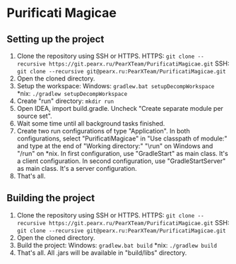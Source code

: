 # Purificati Magicae
## Setting up the project
1. Clone the repository using SSH or HTTPS.
HTTPS: `git clone --recursive https://git.pearx.ru/PearXTeam/PurificatiMagicae.git`
SSH: `git clone --recursive git@pearx.ru:PearXTeam/PurificatiMagicae.git`
2. Open the cloned directory.
3. Setup the workspace:
Windows: `gradlew.bat setupDecompWorkspace`
*nix: `./gradlew setupDecompWorkspace`
4. Create "run" directory: `mkdir run`
5. Open IDEA, import build.gradle. Uncheck "Create separate module per source set".
6. Wait some time until all background tasks finished.
7. Create two run configurations of type "Application". In both configurations, select "PurificatiMagicae" in "Use classpath of module:" and type at the end of "Working directory:" "\run" on Windows and "/run" on *nix. In first configuration, use "GradleStart" as main class. It's a client configuration. In second configuration, use "GradleStartServer" as main class. It's a server configuration.
8. That's all.
## Building the project
1. Clone the repository using SSH or HTTPS.
HTTPS: `git clone --recursive https://git.pearx.ru/PearXTeam/PurificatiMagicae.git`
SSH: `git clone --recursive git@pearx.ru:PearXTeam/PurificatiMagicae.git`
2. Open the cloned directory.
3. Build the project:
Windows: `gradlew.bat build`
*nix: `./gradlew build`
4. That's all.
All .jars will be available in "build/libs" directory.